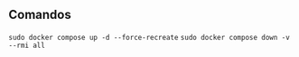 ## Comandos
```sudo docker compose up -d --force-recreate```
```sudo docker compose down -v --rmi all```